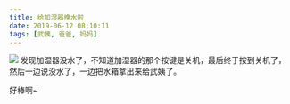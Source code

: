 ```yaml
---
title: 给加湿器换水啦
date: 2019-06-12 08:10:11
tags: [武姨, 爸爸, 妈妈]
---
```

![](http://imglf4.nosdn0.126.net/img/SUluYXUrSkx2ZWo1Tm13WXp3dnVINVoyRTU4Q3hhOEw0WWxMaGxUemJFMXJweEVaOGNlSnB3PT0.png?imageView&thumbnail=1680x0&quality=96&stripmeta=0)
发现加湿器没水了，不知道加湿器的那个按键是关机，最后终于按到关机了，然后一边说没水了，一边把水箱拿出来给武姨了。

好棒啊~